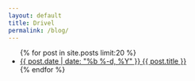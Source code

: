 ```yaml
---
layout: default
title: Drivel
permalink: /blog/
---
```


<ul class="posts">
  {% for post in site.posts limit:20 %}
    <li>
      <a class="post-link" href="{{ post.url | prepend: site.baseurl }}">
        <span class="post-date">
          <span class="marker-dot-right"></span>
          {{ post.date | date: "%b %-d, %Y" }}
        </span>
        <span class="post-link">{{ post.title }}</span>
      </a>
    </li>
  {% endfor %}
</ul>
